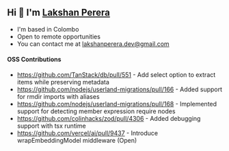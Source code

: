 Hi 👋 I'm [Lakshan Perera](https://github.com/0xlakshan)
-----------------

* I'm based in Colombo
* Open to remote opportunities
* You can contact me at [lakshanperera.dev@gmail.com](mailto:lakshanperera.dev@gmail.com)

#### OSS Contributions
* https://github.com/TanStack/db/pull/551 - Add select option to extract items while preserving metadata
* https://github.com/nodejs/userland-migrations/pull/166 - Added support for rmdir imports with aliases
* https://github.com/nodejs/userland-migrations/pull/168 - Implemented support for detecting member expression require nodes
* https://github.com/colinhacks/zod/pull/4306 - Added debugging support with tsx runtime
* https://github.com/vercel/ai/pull/9437 - Introduce wrapEmbeddingModel middleware (Open)
